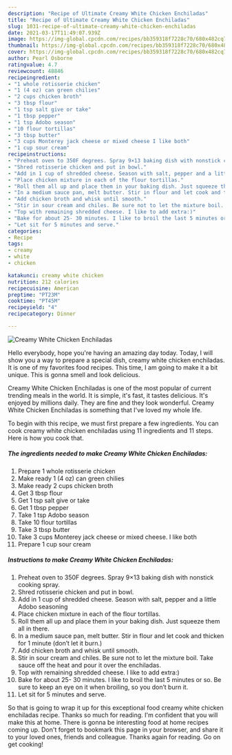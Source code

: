 ```yaml
---
description: "Recipe of Ultimate Creamy White Chicken Enchiladas"
title: "Recipe of Ultimate Creamy White Chicken Enchiladas"
slug: 1031-recipe-of-ultimate-creamy-white-chicken-enchiladas
date: 2021-03-17T11:49:07.939Z
image: https://img-global.cpcdn.com/recipes/bb359318f7228c70/680x482cq70/creamy-white-chicken-enchiladas-recipe-main-photo.jpg
thumbnail: https://img-global.cpcdn.com/recipes/bb359318f7228c70/680x482cq70/creamy-white-chicken-enchiladas-recipe-main-photo.jpg
cover: https://img-global.cpcdn.com/recipes/bb359318f7228c70/680x482cq70/creamy-white-chicken-enchiladas-recipe-main-photo.jpg
author: Pearl Osborne
ratingvalue: 4.7
reviewcount: 48846
recipeingredient:
- "1 whole rotisserie chicken"
- "1 (4 oz) can green chilies"
- "2 cups chicken broth"
- "3 tbsp flour"
- "1 tsp salt give or take"
- "1 tbsp pepper"
- "1 tsp Adobo season"
- "10 flour tortillas"
- "3 tbsp butter"
- "3 cups Monterey jack cheese or mixed cheese I like both"
- "1 cup sour cream"
recipeinstructions:
- "Preheat oven to 350F degrees. Spray 9×13 baking dish with nonstick cooking spray."
- "Shred rotisserie chicken and put in bowl."
- "Add in 1 cup of shredded cheese. Season with salt, pepper and a little Adobo seasoning"
- "Place chicken mixture in each of the flour tortillas."
- "Roll them all up and place them in your baking dish. Just squeeze them all in there."
- "In a medium sauce pan, melt butter. Stir in flour and let cook and thicken for 1 minute (don’t let it burn.)"
- "Add chicken broth and whisk until smooth."
- "Stir in sour cream and chiles. Be sure not to let the mixture boil. Take sauce off the heat and pour it over the enchiladas."
- "Top with remaining shredded cheese. I like to add extra:)"
- "Bake for about 25- 30 minutes. I like to broil the last 5 minutes or so. Be sure to keep an eye on it when broiling, so you don’t burn it."
- "Let sit for 5 minutes and serve."
categories:
- Recipe
tags:
- creamy
- white
- chicken

katakunci: creamy white chicken 
nutrition: 212 calories
recipecuisine: American
preptime: "PT23M"
cooktime: "PT45M"
recipeyield: "4"
recipecategory: Dinner

---
```



![Creamy White Chicken Enchiladas](https://img-global.cpcdn.com/recipes/bb359318f7228c70/680x482cq70/creamy-white-chicken-enchiladas-recipe-main-photo.jpg)

Hello everybody, hope you're having an amazing day today. Today, I will show you a way to prepare a special dish, creamy white chicken enchiladas. It is one of my favorites food recipes. This time, I am going to make it a bit unique. This is gonna smell and look delicious.

Creamy White Chicken Enchiladas is one of the most popular of current trending meals in the world. It is simple, it's fast, it tastes delicious. It's enjoyed by millions daily. They are fine and they look wonderful. Creamy White Chicken Enchiladas is something that I've loved my whole life.




To begin with this recipe, we must first prepare a few ingredients. You can cook creamy white chicken enchiladas using 11 ingredients and 11 steps. Here is how you cook that.

<!--inarticleads1-->

##### The ingredients needed to make Creamy White Chicken Enchiladas:

1. Prepare 1 whole rotisserie chicken
1. Make ready 1 (4 oz) can green chilies
1. Make ready 2 cups chicken broth
1. Get 3 tbsp flour
1. Get 1 tsp salt give or take
1. Get 1 tbsp pepper
1. Take 1 tsp Adobo season
1. Take 10 flour tortillas
1. Take 3 tbsp butter
1. Take 3 cups Monterey jack cheese or mixed cheese. I like both
1. Prepare 1 cup sour cream




<!--inarticleads2-->

##### Instructions to make Creamy White Chicken Enchiladas:

1. Preheat oven to 350F degrees. Spray 9×13 baking dish with nonstick cooking spray.
1. Shred rotisserie chicken and put in bowl.
1. Add in 1 cup of shredded cheese. Season with salt, pepper and a little Adobo seasoning
1. Place chicken mixture in each of the flour tortillas.
1. Roll them all up and place them in your baking dish. Just squeeze them all in there.
1. In a medium sauce pan, melt butter. Stir in flour and let cook and thicken for 1 minute (don’t let it burn.)
1. Add chicken broth and whisk until smooth.
1. Stir in sour cream and chiles. Be sure not to let the mixture boil. Take sauce off the heat and pour it over the enchiladas.
1. Top with remaining shredded cheese. I like to add extra:)
1. Bake for about 25- 30 minutes. I like to broil the last 5 minutes or so. Be sure to keep an eye on it when broiling, so you don’t burn it.
1. Let sit for 5 minutes and serve.




So that is going to wrap it up for this exceptional food creamy white chicken enchiladas recipe. Thanks so much for reading. I'm confident that you will make this at home. There is gonna be interesting food at home recipes coming up. Don't forget to bookmark this page in your browser, and share it to your loved ones, friends and colleague. Thanks again for reading. Go on get cooking!
